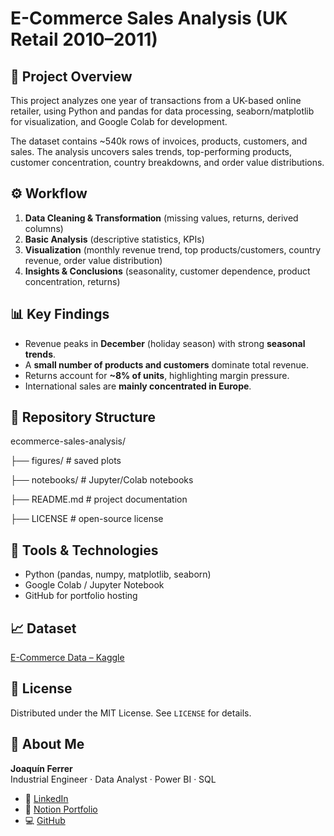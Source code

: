 # E-Commerce Sales Analysis (UK Retail 2010–2011)

## 📌 Project Overview
This project analyzes one year of transactions from a UK-based online retailer, using Python and pandas for data processing, seaborn/matplotlib for visualization, and Google Colab for development.

The dataset contains ~540k rows of invoices, products, customers, and sales. The analysis uncovers sales trends, top-performing products, customer concentration, country breakdowns, and order value distributions.

## ⚙️ Workflow
1. **Data Cleaning & Transformation** (missing values, returns, derived columns)
2. **Basic Analysis** (descriptive statistics, KPIs)
3. **Visualization** (monthly revenue trend, top products/customers, country revenue, order value distribution)
4. **Insights & Conclusions** (seasonality, customer dependence, product concentration, returns)

## 📊 Key Findings
- Revenue peaks in **December** (holiday season) with strong **seasonal trends**.
- A **small number of products and customers** dominate total revenue.
- Returns account for **~8% of units**, highlighting margin pressure.
- International sales are **mainly concentrated in Europe**.

## 📂 Repository Structure
ecommerce-sales-analysis/

├── figures/ # saved plots

├── notebooks/ # Jupyter/Colab notebooks

├── README.md # project documentation

├── LICENSE # open-source license

## 🚀 Tools & Technologies
- Python (pandas, numpy, matplotlib, seaborn)
- Google Colab / Jupyter Notebook
- GitHub for portfolio hosting

## 📈 Dataset
[E-Commerce Data – Kaggle](https://www.kaggle.com/datasets/carrie1/ecommerce-data)

## 📜 License
Distributed under the MIT License. See `LICENSE` for details.

## 👤 About Me

**Joaquín Ferrer**  
Industrial Engineer · Data Analyst · Power BI · SQL

- 🔗 [LinkedIn](https://linkedin.com/in/joaquin-ferrer)
- 📘 [Notion Portfolio](https://notion.so/joaquin-ferrer)
- 💻 [GitHub](https://github.com/joaquin-ferrer)



